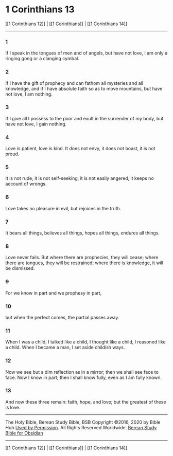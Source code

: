 # 1 Corinthians 13

[[1 Corinthians 12]] | [[1 Corinthians]] | [[1 Corinthians 14]]

---

### 1
If I speak in the tongues of men and of angels, but have not love, I am only a ringing gong or a clanging cymbal.

### 2
If I have the gift of prophecy and can fathom all mysteries and all knowledge, and if I have absolute faith so as to move mountains, but have not love, I am nothing.

### 3
If I give all I possess to the poor and exult in the surrender of my body, but have not love, I gain nothing.

### 4
Love is patient, love is kind. It does not envy, it does not boast, it is not proud.

### 5
It is not rude, it is not self-seeking, it is not easily angered, it keeps no account of wrongs.

### 6
Love takes no pleasure in evil, but rejoices in the truth.

### 7
It bears all things, believes all things, hopes all things, endures all things.

### 8
Love never fails. But where there are prophecies, they will cease; where there are tongues, they will be restrained; where there is knowledge, it will be dismissed.

### 9
For we know in part and we prophesy in part,

### 10
but when the perfect comes, the partial passes away.

### 11
When I was a child, I talked like a child, I thought like a child, I reasoned like a child. When I became a man, I set aside childish ways.

### 12
Now we see but a dim reflection as in a mirror; then we shall see face to face. Now I know in part; then I shall know fully, even as I am fully known.

### 13
And now these three remain: faith, hope, and love; but the greatest of these is love.

---

The Holy Bible, Berean Study Bible, BSB
Copyright ©2016, 2020 by Bible Hub
[Used by Permission](https://berean.bible/terms.htm). All Rights Reserved Worldwide.
[Berean Study Bible for Obsidian](https://github.com/gapmiss/berean-study-bible-for-obsidian)

---

[[1 Corinthians 12]] | [[1 Corinthians]] | [[1 Corinthians 14]]

